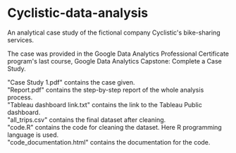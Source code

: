 # Cyclistic-data-analysis

An analytical case study of the fictional company Cyclistic's bike-sharing services.

The case was provided in the Google Data Analytics Professional Certificate program's last course, Google Data Analytics Capstone: Complete a Case Study.

"Case Study 1.pdf" contains the case given. \
"Report.pdf" contains the step-by-step report of the whole analysis process. \
"Tableau dashboard link.txt" contains the link to the Tableau Public dashboard. \
"all_trips.csv" contains the final dataset after cleaning. \
"code.R" contains the code for cleaning the dataset. Here R programming language is used. \
"code_documentation.html" contains the documentation for the code.
